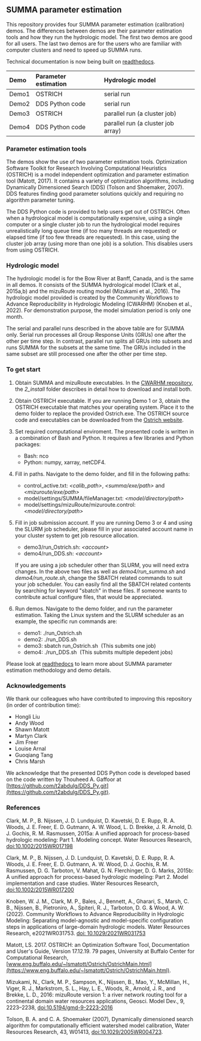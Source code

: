## SUMMA parameter estimation

This repository provides four SUMMA parameter estimation (calibration) demos. The differences between demos are their parameter estimation tools and how they run the hydrologic model. The first two demos are good for all users. The last two demos are for the users who are familiar with computer clusters and need to speed up SUMMA runs. 

Technical documentation is now being built on [readthedocs](https://h294liu.github.io/summa_calib/).

| Demo   | Parameter estimation | Hydrologic model | 
|:-------|:---------------------|:-----------------|
| Demo1  | OSTRICH          | serial run                         |
| Demo2  | DDS Python code  | serial run                         |
| Demo3  | OSTRICH          | parallel run (a cluster job)       | 
| Demo4  | DDS Python code  | parallel run (a cluster job array) | 

### Parameter estimation tools

The demos show the use of two parameter estimation tools. Optimization Software Toolkit for Research Involving Computational Heuristics (OSTRICH) is a model independent optimization and parameter estimation tool (Matott, 2017). It contains a variety of optimization algorithms, including Dynamically Dimensioned Search (DDS) (Tolson and Shoemaker, 2007). DDS features finding good parameter solutions quickly and requiring no algorithm parameter tuning. 

The DDS Python code is provided to help users get out of OSTRICH. Often when a hydrological model is computationally expensive, using a single computer or a single cluster job to run the hydrological model requires unrealistically long queue time (if too many threads are requested) or elapsed time (if too few threads are requested). In this case, using the cluster job array (using more than one job) is a solution. This disables users from using OSTRICH. 

### Hydrologic model
The hydrologic model is for the Bow River at Banff, Canada, and is the same in all demos. It consists of the SUMMA hydrological model (Clark et al., 2015a,b) and the mizuRoute routing model (Mizukami et al., 2016). The hydrologic model provided is created by the Community Workflows to Advance Reproducibility in Hydrologic Modeling (CWARHM) (Knoben et al., 2022). For demonstration purpose, the model simulation period is only one month.

The serial and parallel runs described in the above table are for SUMMA only. Serial run processes all Group Response Units (GRUs) one after the other per time step. In contrast, parallel run splits all GRUs into subsets and runs SUMMA for the subsets at the same time. The GRUs included in the same subset are still processed one after the other per time step. 

### To get start
1. Obtain SUMMA and mizuRoute executables. In the [CWARHM repository](https://github.com/CH-Earth/CWARHM.git), the _2_install_ folder describes in detail how to download and install both.  <br/>

2. Obtain OSTRICH executable. If you are running Demo 1 or 3, obtain the OSTRICH executable that matches your operating system. Place it to the demo folder to replace the provided Ostrich.exe. The OSTRICH source code and executables can be downloaded from the [Ostrich website](https://www.eng.buffalo.edu/~lsmatott/Ostrich/OstrichMain.html).<br/>

3. Set required computational enviroment. The presented code is written in a combination of Bash and Python. It requires a few libraries and Python packages:

    - Bash: nco 
    - Python: numpy, xarray, netCDF4.

4. Fill in paths. Navigate to the demo folder, and fill in the following paths: 

    - control_active.txt: _<calib_path\>_, _<summa/exe/path\>_ and _<mizuroute/exe/path\>_
    - model/settings/SUMMA/fileManager.txt: _<model/directory/path\>_
    - model/settings/mizuRoute/mizuroute.control: _<model/directory/path\>_
    
5. Fill in job submission account. If you are running Demo 3 or 4 and using the SLURM job scheduler, please fill in your associated account name in your cluster system to get job resource allocation. 

    - demo3/run_Ostrich.sh: _<account\>_ 
    - demo4/run_DDS.sh: _<account\>_ 

    If you are using a job scheduler other than SLURM, you will need extra changes. In the above two files as well as _demo4/run_summa.sh_ and _demo4/run_route.sh_, change the SBATCH related commands to suit your job scheduler. You can easily find all the SBATCH related contents by searching for keyword "sbatch" in these files. If someone wants to contribute actual configure files, that would be appreciated. 

6. Run demos. Navigate to the demo folder, and run the parameter estimation. Taking the Linux system and the SLURM scheduler as an example, the specific run commands are:
    - demo1: ./run_Ostrich.sh 
    - demo2: ./run_DDS.sh
    - demo3: sbatch run_Ostrich.sh  &nbsp;(This submits one job)
    - demo4: ./run_DDS.sh           &nbsp;(This submits multiple depedent jobs)


Please look at [readthedocs](https://h294liu.github.io/summa_calib/) to learn more about SUMMA parameter estimation methodology and demo details.

### Acknowledgements
We thank our colleagues who have contributed to improving this repository (in order of contribution time):

- Hongli Liu
- Andy Wood
- Shawn Matott
- Martyn Clark
- Jim Freer
- Louise Arnal
- Guoqiang Tang
- Chris Marsh

We acknowledge that the presented DDS Python code is developed based on the code written by Thouheed A. Gaffoor at [https://github.com/t2abdulg/DDS_Py.git](https://github.com/t2abdulg/DDS_Py.git).

### References

Clark, M. P., B. Nijssen, J. D. Lundquist, D. Kavetski, D. E. Rupp, R. A. Woods, J. E. Freer, E. D. Gutmann, A. W. Wood, L. D. Brekke, J. R. Arnold, D. J. Gochis, R. M. Rasmussen, 2015a: A unified approach for process-based hydrologic modeling: Part 1. Modeling concept. Water Resources Research, [doi:10.1002/2015WR017198](https://doi.org/10.1002/2015WR017198)

Clark, M. P., B. Nijssen, J. D. Lundquist, D. Kavetski, D. E. Rupp, R. A. Woods, J. E. Freer, E. D. Gutmann, A. W. Wood, D. J. Gochis, R. M. Rasmussen, D. G. Tarboton, V. Mahat, G. N. Flerchinger, D. G. Marks, 2015b: A unified approach for process-based hydrologic modeling: Part 2. Model implementation and case studies. Water Resources Research, [doi:10.1002/2015WR017200](https://doi.org/10.1002/2015WR017200)

Knoben, W. J. M., Clark, M. P., Bales, J., Bennett, A., Gharari, S., Marsh, C. B., Nijssen, B., Pietroniro, A., Spiteri, R. J., Tarboton, D. G. & Wood, A. W. (2022). Community Workflows to Advance Reproducibility in Hydrologic Modeling: Separating model-agnostic and model-specific configuration steps in applications of large-domain hydrologic models. Water Resources Research, e2021WR031753. [doi: 10.1029/2021WR031753](https://doi.org/10.1029/2021WR031753)

Matott, LS. 2017. OSTRICH: an Optimization Software Tool, Documentation and User's Guide, Version 17.12.19. 79 pages, University at Buffalo Center for Computational Research, [www.eng.buffalo.edu/~lsmatott/Ostrich/OstrichMain.html](https://www.eng.buffalo.edu/~lsmatott/Ostrich/OstrichMain.html).

Mizukami, N., Clark, M. P., Sampson, K., Nijssen, B., Mao, Y., McMillan, H., Viger, R. J., Markstrom, S. L., Hay, L. E., Woods, R., Arnold, J. R., and Brekke, L. D., 2016: mizuRoute version 1: a river network routing tool for a continental domain water resources applications, Geosci. Model Dev., 9, 2223–2238, [doi:10.5194/gmd-9-2223-2016](https://doi.org/10.5194/gmd-9-2223-2016)

Tolson, B. A. and C. A. Shoemaker (2007), Dynamically dimensioned search algorithm for computationally efficient watershed model calibration, Water Resources Research, 43, W01413, [doi:10.1029/2005WR004723](https://doi.org/10.1029/2005WR004723).
